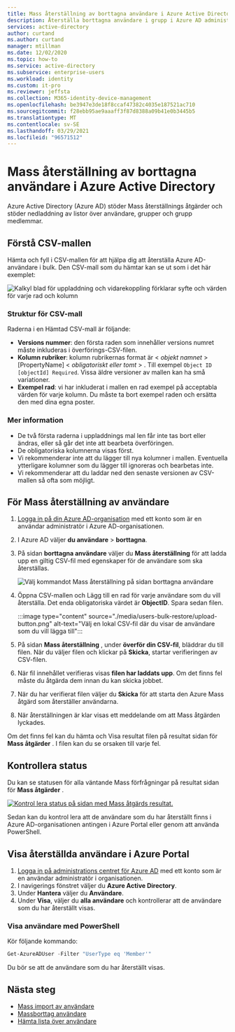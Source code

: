 ```yaml
---
title: Mass återställning av borttagna användare i Azure Active Directory Portal | Microsoft Docs
description: Återställa borttagna användare i grupp i Azure AD administrations Center i Azure Active Directory
services: active-directory
author: curtand
ms.author: curtand
manager: mtillman
ms.date: 12/02/2020
ms.topic: how-to
ms.service: active-directory
ms.subservice: enterprise-users
ms.workload: identity
ms.custom: it-pro
ms.reviewer: jeffsta
ms.collection: M365-identity-device-management
ms.openlocfilehash: be3947e3de18f8ccaf47382c4035e187521ac710
ms.sourcegitcommit: f28ebb95ae9aaaff3f87d8388a09b41e0b3445b5
ms.translationtype: MT
ms.contentlocale: sv-SE
ms.lasthandoff: 03/29/2021
ms.locfileid: "96571512"
---
```

# <a name="bulk-restore-deleted-users-in-azure-active-directory"></a>Mass återställning av borttagna användare i Azure Active Directory

Azure Active Directory (Azure AD) stöder Mass återställnings åtgärder och stöder nedladdning av listor över användare, grupper och grupp medlemmar.

## <a name="understand-the-csv-template"></a>Förstå CSV-mallen

Hämta och fyll i CSV-mallen för att hjälpa dig att återställa Azure AD-användare i bulk. Den CSV-mall som du hämtar kan se ut som i det här exemplet:

![Kalkyl blad för uppladdning och vidarekoppling förklarar syfte och värden för varje rad och kolumn](./media/users-bulk-restore/understand-template.png)

### <a name="csv-template-structure"></a>Struktur för CSV-mall

Raderna i en Hämtad CSV-mall är följande:

- **Versions nummer**: den första raden som innehåller versions numret måste inkluderas i överförings-CSV-filen.
- **Kolumn rubriker**: kolumn rubrikernas format är &lt; *objekt namnet* &gt; [PropertyName] &lt; *obligatoriskt eller tomt* &gt; . Till exempel `Object ID [objectId] Required`. Vissa äldre versioner av mallen kan ha små variationer.
- **Exempel rad**: vi har inkluderat i mallen en rad exempel på acceptabla värden för varje kolumn. Du måste ta bort exempel raden och ersätta den med dina egna poster.

### <a name="additional-guidance"></a>Mer information

- De två första raderna i uppladdnings mal len får inte tas bort eller ändras, eller så går det inte att bearbeta överföringen.
- De obligatoriska kolumnerna visas först.
- Vi rekommenderar inte att du lägger till nya kolumner i mallen. Eventuella ytterligare kolumner som du lägger till ignoreras och bearbetas inte.
- Vi rekommenderar att du laddar ned den senaste versionen av CSV-mallen så ofta som möjligt.

## <a name="to-bulk-restore-users"></a>För Mass återställning av användare

1. [Logga in på din Azure AD-organisation](https://aad.portal.azure.com) med ett konto som är en användar administratör i Azure AD-organisationen.
1. I Azure AD väljer **du användare**  >  **borttagna**.
1. På sidan **borttagna användare** väljer du **Mass återställning** för att ladda upp en giltig CSV-fil med egenskaper för de användare som ska återställas.

    ![Välj kommandot Mass återställning på sidan borttagna användare](./media/users-bulk-restore/bulk-restore.png)

1. Öppna CSV-mallen och Lägg till en rad för varje användare som du vill återställa. Det enda obligatoriska värdet är **ObjectID**. Spara sedan filen.

    :::image type="content" source="./media/users-bulk-restore/upload-button.png" alt-text="Välj en lokal CSV-fil där du visar de användare som du vill lägga till":::

1. På sidan **Mass återställning** , under **överför din CSV-fil**, bläddrar du till filen. När du väljer filen och klickar på **Skicka**, startar verifieringen av CSV-filen.
1. När fil innehållet verifieras visas **filen har laddats upp**. Om det finns fel måste du åtgärda dem innan du kan skicka jobbet.
1. När du har verifierat filen väljer du **Skicka** för att starta den Azure Mass åtgärd som återställer användarna.
1. När återställningen är klar visas ett meddelande om att Mass åtgärden lyckades.

Om det finns fel kan du hämta och Visa resultat filen på resultat sidan för **Mass åtgärder** . I filen kan du se orsaken till varje fel.

## <a name="check-status"></a>Kontrollera status

Du kan se statusen för alla väntande Mass förfrågningar på resultat sidan för **Mass åtgärder** .

[![Kontrol lera status på sidan med Mass åtgärds resultat.](./media/users-bulk-restore/bulk-center.png)](./media/users-bulk-restore/bulk-center.png#lightbox)

Sedan kan du kontrol lera att de användare som du har återställt finns i Azure AD-organisationen antingen i Azure Portal eller genom att använda PowerShell.

## <a name="view-restored-users-in-the-azure-portal"></a>Visa återställda användare i Azure Portal

1. [Logga in på administrations centret för Azure AD](https://aad.portal.azure.com) med ett konto som är en användar administratör i organisationen.
1. I navigerings fönstret väljer du **Azure Active Directory**.
1. Under **Hantera** väljer du **Användare**.
1. Under **Visa**, väljer du **alla användare** och kontrollerar att de användare som du har återställt visas.

### <a name="view-users-with-powershell"></a>Visa användare med PowerShell

Kör följande kommando:

``` PowerShell
Get-AzureADUser -Filter "UserType eq 'Member'"
```

Du bör se att de användare som du har återställt visas.

## <a name="next-steps"></a>Nästa steg

- [Mass import av användare](users-bulk-add.md)
- [Massborttag användare](users-bulk-delete.md)
- [Hämta lista över användare](users-bulk-download.md)
